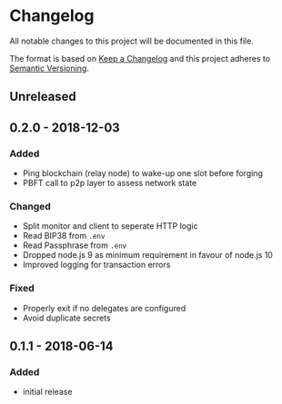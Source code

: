# Changelog

All notable changes to this project will be documented in this file.

The format is based on [Keep a Changelog](http://keepachangelog.com/en/1.0.0/)
and this project adheres to [Semantic Versioning](http://semver.org/spec/v2.0.0.html).

## Unreleased

## 0.2.0 - 2018-12-03

### Added

- Ping blockchain (relay node) to wake-up one slot before forging
- PBFT call to p2p layer to assess network state

### Changed

- Split monitor and client to seperate HTTP logic
- Read BIP38 from `.env`
- Read Passphrase from `.env`
- Dropped node.js 9 as minimum requirement in favour of node.js 10
- Improved logging for transaction errors

### Fixed

- Properly exit if no delegates are configured
- Avoid duplicate secrets

## 0.1.1 - 2018-06-14

### Added

- initial release
